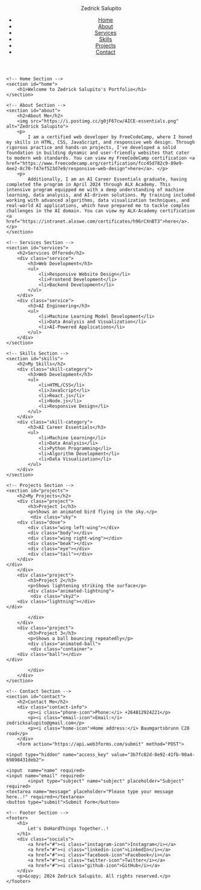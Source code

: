 <!DOCTYPE html>
<html lang="en">
<head>
    <meta charset="UTF-8">
    <meta name="viewport" content="width=device-width, initial-scale=1.0">
    <title>Zedrick Salupito Portfolio</title>
    <link rel="stylesheet" href="styles.css">
    <script defer src="script.js"></script>
<style>
</style>
</head>
<body>
    <!-- Logo Animation -->
    <header>
        <div id="logo">
            <span id="zedrick">Zedrick</span>
            <span id="salupito">Salupito</span>
        </div>
        <nav>
            <ul>
                <li><a href="#home">Home</a></li>
                <li><a href="#about">About</a></li>
                <li><a href="#services">Services</a></li>
                <li><a href="#skills">Skills</a></li>
                <li><a href="#projects">Projects</a></li>
                <li><a href="#contact">Contact</a></li>
            </ul>
        </nav>
    </header>

    <!-- Home Section -->
    <section id="home">
        <h1>Welcome to Zedrick Salupito's Portfolio</h1>
    </section>

    <!-- About Section -->
    <section id="about">
        <h2>About Me</h2>
        <img src="https://i.postimg.cc/g0jF67cw/AICE-essentials.png" alt="Zedrick Salupito">
        <p>
            I am a certified web developer by FreeCodeCamp, where I honed my skills in HTML, CSS, JavaScript, and responsive web design. Through rigorous practice and hands-on projects, I've developed a solid foundation in building dynamic and user-friendly websites that cater to modern web standards. You can view my FreeCodeCamp certification <a href="https://www.freecodecamp.org/certification/fcc45d782c9-89e9-4ee2-8c70-f47ef523d7e9/responsive-web-design">here</a>. </p>
        <p>
            Additionally, I am an AI Career Essentials graduate, having completed the program in April 2024 through ALX Academy. This intensive program equipped me with a deep understanding of machine learning, data analysis, and AI-driven solutions. My training included working with advanced algorithms, data visualization techniques, and real-world AI applications, which have prepared me to tackle complex challenges in the AI domain. You can view my ALX-Academy certification <a href="https://intranet.alxswe.com/certificates/h96rCXnBT3">here</a>.</p>
    </section>

    <!-- Services Section -->
    <section id="services">
        <h2>Services Offered</h2>
        <div class="service">
            <h3>Web Development</h3>
            <ul>
                <li>Responsive Website Design</li>
                <li>Frontend Development</li>
                <li>Backend Development</li>
            </ul>
        </div>
        <div class="service">
            <h3>AI Engineering</h3>
            <ul>
                <li>Machine Learning Model Development</li>
                <li>Data Analysis and Visualization</li>
                <li>AI-Powered Applications</li>
            </ul>
        </div>
    </section>

    <!-- Skills Section -->
    <section id="skills">
        <h2>My Skills</h2>
        <div class="skill-category">
            <h3>Web Development</h3>
            <ul>
                <li>HTML/CSS</li>
                <li>JavaScript</li>
                <li>React.js</li>
                <li>Node.js</li>
                <li>Responsive Design</li>
            </ul>
        </div>
        <div class="skill-category">
            <h3>AI Career Essentials</h3>
            <ul>
                <li>Machine Learning</li>
                <li>Data Analysis</li>
                <li>Python Programming</li>
                <li>Algorithm Development</li>
                <li>Data Visualization</li>
            </ul>
        </div>
    </section>

    <!-- Projects Section -->
    <section id="projects">
        <h2>My Projects</h2>
        <div class="project">
            <h3>Project 1</h3>
            <p>Shows an animated bird flying in the sky.</p>
             <div class="sky">
        <div class="dove">
            <div class="wing left-wing"></div>
            <div class="body"></div>
            <div class="wing right-wing"></div>
            <div class="beak"></div>
            <div class="eye"></div>
            <div class="tail"></div>
        </div>
    </div>
        </div>
        <div class="project">
            <h3>Project 2</h3>
            <p>Shows lightening striking the surface</p>
            <div class="animated-lightning">
             <div class="sky2">
        <div class="lightning"></div>
    </div>

            </div>
        </div>
        <div class="project">
            <h3>Project 3</h3>
            <p>Shows a ball bouncing repeatedly</p>
            <div class="animated-ball">
             <div class="container">
        <div class="ball"></div>
    </div>

            </div>
        </div>
    </section>

    <!-- Contact Section -->
    <section id="contact">
        <h2>Contact Me</h2>
        <div class="contact-info">
            <p><i class="phone-icon">Phone:</i> +264812924221</p>
            <p><i class="email-icon">Email:</i> zedricksalupito@gmail.com</p>
            <p><i class="home-icon">Home address:</i> Baumgartsbrunn C28 road</p>
        </div>
        <form action="https://api.web3forms.com/submit" method="POST">

    <input type="hidden" name="access_key" value="3b7fc82d-8e92-41fb-90a4-69898431deb2">

    <input  name="name" required>
    <input name="email" required>
            <input type="subject" name="subject" placeholder="Subject" required>
    <textarea name="message" placeholder="Please type your message here..!" required></textarea>
    <button type="submit">Submit Form</button>

</form>
    </section>

    <!-- Footer Section -->
    <footer>
        <h1>
            Let's DoHardThings Together..!
        </h1>
        <div class="socials">
            <a href="#"><i class="instagram-icon">Instagram</i></a>
            <a href="#"><i class="linkedin-icon">LinkedIn</i></a>
            <a href="#"><i class="facebook-icon">Facebook</i></a>
            <a href="#"><i class="twitter-icon">Twitter</i></a>
            <a href="#"><i class="github-icon">GitHub</i></a>
        </div>
        <p>&copy; 2024 Zedrick Salupito. All rights reserved.</p>
    </footer>
</body>
</html>
